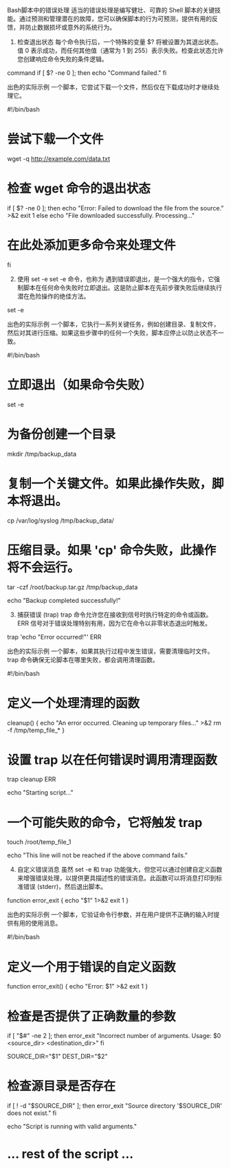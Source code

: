 Bash脚本中的错误处理
适当的错误处理是编写健壮、可靠的 Shell 脚本的关键技能。通过预测和管理潜在的故障，您可以确保脚本的行为可预测，提供有用的反馈，并防止数据损坏或意外的系统行为。

1. 检查退出状态
每个命令执行后，一个特殊的变量 $? 将被设置为其退出状态。值 0 表示成功，而任何其他值（通常为 1 到 255）表示失败。检查此状态允许您创建响应命令失败的条件逻辑。

command
if [ $? -ne 0 ]; then
  echo "Command failed."
fi

出色的实际示例
一个脚本，它尝试下载一个文件，然后仅在下载成功时才继续处理它。

#!/bin/bash

# 尝试下载一个文件
wget -q http://example.com/data.txt

# 检查 wget 命令的退出状态
if [ $? -ne 0 ]; then
  echo "Error: Failed to download the file from the source." >&2
  exit 1
else
  echo "File downloaded successfully. Processing..."
  # 在此处添加更多命令来处理文件
fi

2. 使用 set -e
set -e 命令，也称为 遇到错误即退出，是一个强大的指令，它强制脚本在任何命令失败时立即退出。这是防止脚本在先前步骤失败后继续执行潜在危险操作的绝佳方法。

set -e

出色的实际示例
一个脚本，它执行一系列关键任务，例如创建目录、复制文件，然后对其进行压缩。如果这些步骤中的任何一个失败，脚本应停止以防止状态不一致。

#!/bin/bash
# 立即退出（如果命令失败）
set -e

# 为备份创建一个目录
mkdir /tmp/backup_data

# 复制一个关键文件。如果此操作失败，脚本将退出。
cp /var/log/syslog /tmp/backup_data/

# 压缩目录。如果 'cp' 命令失败，此操作将不会运行。
tar -czf /root/backup.tar.gz /tmp/backup_data

echo "Backup completed successfully!"

3. 捕获错误 (trap)
trap 命令允许您在接收到信号时执行特定的命令或函数。 ERR 信号对于错误处理特别有用，因为它在命令以非零状态退出时触发。

trap 'echo "Error occurred!"' ERR

出色的实际示例
一个脚本，如果其执行过程中发生错误，需要清理临时文件。 trap 命令确保无论脚本在哪里失败，都会调用清理函数。

#!/bin/bash

# 定义一个处理清理的函数
cleanup() {
  echo "An error occurred. Cleaning up temporary files..." >&2
  rm -f /tmp/temp_file_*
}

# 设置 trap 以在任何错误时调用清理函数
trap cleanup ERR

echo "Starting script..."

# 一个可能失败的命令，它将触发 trap
touch /root/temp_file_1

echo "This line will not be reached if the above command fails."

4. 自定义错误消息
虽然 set -e 和 trap 功能强大，但您可以通过创建自定义函数来增强错误处理，以提供更具描述性的错误消息。此函数可以将消息打印到标准错误 (stderr)，然后退出脚本。

function error_exit {
  echo "$1" 1>&2
  exit 1
}

出色的实际示例
一个脚本，它验证命令行参数，并在用户提供不正确的输入时提供有用的使用消息。

#!/bin/bash

# 定义一个用于错误的自定义函数
function error_exit() {
  echo "Error: $1" >&2
  exit 1
}

# 检查是否提供了正确数量的参数
if [ "$#" -ne 2 ]; then
  error_exit "Incorrect number of arguments. Usage: $0 <source_dir> <destination_dir>"
fi

SOURCE_DIR="$1"
DEST_DIR="$2"

# 检查源目录是否存在
if [ ! -d "$SOURCE_DIR" ]; then
  error_exit "Source directory '$SOURCE_DIR' does not exist."
fi

echo "Script is running with valid arguments."
# ... rest of the script ...

